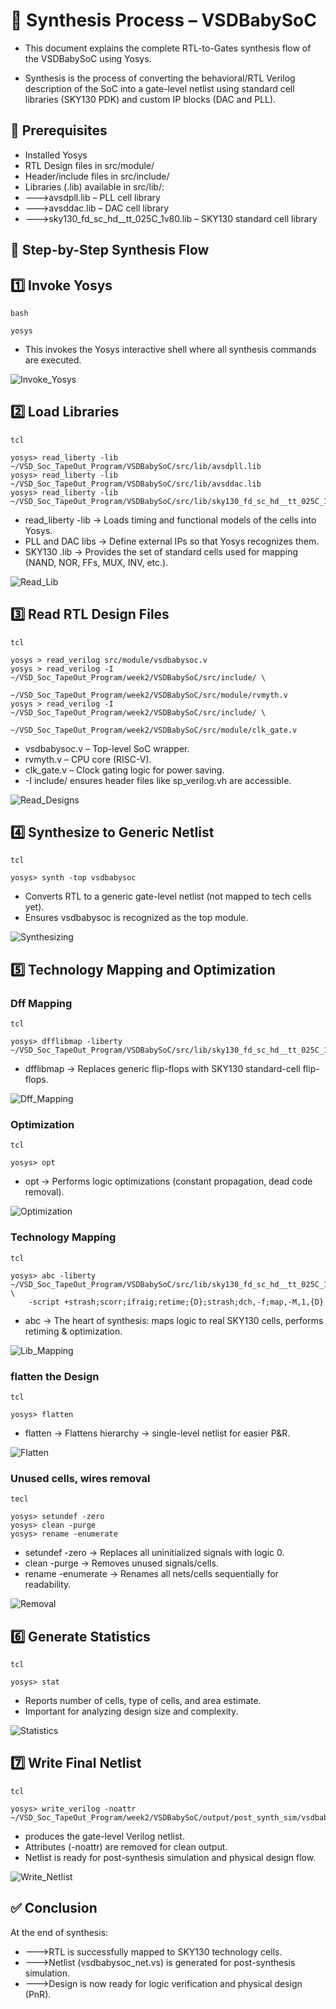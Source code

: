# 🔧 Synthesis Process – VSDBabySoC

- This document explains the complete RTL-to-Gates synthesis flow of the VSDBabySoC using Yosys.

- Synthesis is the process of converting the behavioral/RTL Verilog description of the SoC into a gate-level netlist using standard cell libraries (SKY130 PDK) and custom IP blocks (DAC and PLL).


## 📌 Prerequisites

- Installed Yosys
- RTL Design files in src/module/
- Header/include files in src/include/
- Libraries (.lib) available in src/lib/:
- --->avsdpll.lib – PLL cell library
- --->avsddac.lib – DAC cell library
- --->sky130_fd_sc_hd__tt_025C_1v80.lib – SKY130 standard cell library


##  🚀 Step-by-Step Synthesis Flow


## 1️⃣ Invoke Yosys

```
bash

yosys
```
- This invokes the Yosys interactive shell where all synthesis commands are executed.


![Invoke_Yosys](Screenshots/invoke_yosys.png)



## 2️⃣ Load Libraries

```
tcl

yosys> read_liberty -lib ~/VSD_Soc_TapeOut_Program/VSDBabySoC/src/lib/avsdpll.lib
yosys> read_liberty -lib ~/VSD_Soc_TapeOut_Program/VSDBabySoC/src/lib/avsddac.lib
yosys> read_liberty -lib ~/VSD_Soc_TapeOut_Program/VSDBabySoC/src/lib/sky130_fd_sc_hd__tt_025C_1v80.lib

```
- read_liberty -lib → Loads timing and functional models of the cells into Yosys.
- PLL and DAC libs → Define external IPs so that Yosys recognizes them.
- SKY130 .lib → Provides the set of standard cells used for mapping (NAND, NOR, FFs, MUX, INV, etc.).


![Read_Lib](Screenshots/read_lib.png)



## 3️⃣ Read RTL Design Files

```
tcl

yosys > read_verilog src/module/vsdbabysoc.v
yosys > read_verilog -I ~/VSD_Soc_TapeOut_Program/week2/VSDBabySoC/src/include/ \
             ~/VSD_Soc_TapeOut_Program/week2/VSDBabySoC/src/module/rvmyth.v
yosys > read_verilog -I ~/VSD_Soc_TapeOut_Program/week2/VSDBabySoC/src/include/ \
             ~/VSD_Soc_TapeOut_Program/week2/VSDBabySoC/src/module/clk_gate.v
```

- vsdbabysoc.v – Top-level SoC wrapper.
- rvmyth.v – CPU core (RISC-V).
- clk_gate.v – Clock gating logic for power saving.
- -I include/ ensures header files like sp_verilog.vh are accessible.


![Read_Designs](Screenshots/read_modules.png)



## 4️⃣ Synthesize to Generic Netlist

```
tcl 
 
yosys> synth -top vsdbabysoc
```

- Converts RTL to a generic gate-level netlist (not mapped to tech cells yet).
- Ensures vsdbabysoc is recognized as the top module.


![Synthesizing](Screenshots/synth.png)



## 5️⃣ Technology Mapping and Optimization


### Dff Mapping 

```
tcl

yosys> dfflibmap -liberty ~/VSD_Soc_TapeOut_Program/VSDBabySoC/src/lib/sky130_fd_sc_hd__tt_025C_1v80.lib
```
- dfflibmap → Replaces generic flip-flops with SKY130 standard-cell flip-flops.

![Dff_Mapping](Screenshots/dff_map.png)


### Optimization

```
tcl

yosys> opt
```
- opt → Performs logic optimizations (constant propagation, dead code removal).


![Optimization](Screenshots/optimization.png)


### Technology Mapping

```
tcl

yosys> abc -liberty ~/VSD_Soc_TapeOut_Program/VSDBabySoC/src/lib/sky130_fd_sc_hd__tt_025C_1v80.lib \
    -script +strash;scorr;ifraig;retime;{D};strash;dch,-f;map,-M,1,{D}
```
- abc → The heart of synthesis: maps logic to real SKY130 cells, performs retiming & optimization.


![Lib_Mapping](Screenshots/tech_map.png)


### flatten the Design

```
tcl 

yosys> flatten
```
- flatten → Flattens hierarchy → single-level netlist for easier P&R.


![Flatten](Screenshots/flatten.png)


### Unused cells, wires removal

```
tecl

yosys> setundef -zero
yosys> clean -purge
yosys> rename -enumerate
```
- setundef -zero → Replaces all uninitialized signals with logic 0.
- clean -purge → Removes unused signals/cells.
- rename -enumerate → Renames all nets/cells sequentially for readability.


![Removal](Screenshots/remove_unwants.png)



## 6️⃣ Generate Statistics

```
tcl

yosys> stat
```

- Reports number of cells, type of cells, and area estimate.
- Important for analyzing design size and complexity.


![Statistics](Screenshots/statistics.png)



## 7️⃣ Write Final Netlist

```
tcl

yosys> write_verilog -noattr ~/VSD_Soc_TapeOut_Program/week2/VSDBabySoC/output/post_synth_sim/vsdbabysoc_net.vs
```

- produces the gate-level Verilog netlist.
- Attributes (-noattr) are removed for clean output.
- Netlist is ready for post-synthesis simulation and physical design flow.


![Write_Netlist](Screenshots/write_netlist.png)



## ✅ Conclusion

At the end of synthesis:
- --->RTL is successfully mapped to SKY130 technology cells.
- --->Netlist (vsdbabysoc_net.vs) is generated for post-synthesis simulation.
- --->Design is now ready for logic verification and physical design (PnR).
